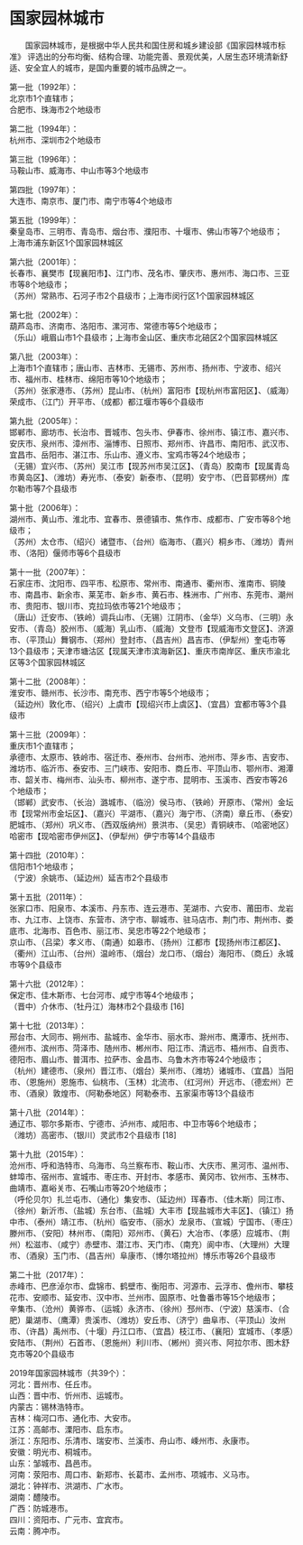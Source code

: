 # 国家园林城市  

&emsp;&emsp;国家园林城市，是根据中华人民共和国住房和城乡建设部《国家园林城市标准》 评选出的分布均衡、结构合理、功能完善、景观优美，人居生态环境清新舒适、安全宜人的城市，是国内重要的城市品牌之一。  

第一批（1992年）：  
北京市1个直辖市；  
合肥市、珠海市2个地级市  

第二批（1994年）：  
杭州市、深圳市2个地级市  

第三批（1996年）：  
马鞍山市、威海市、中山市等3个地级市  

第四批（1997年）：  
大连市、南京市、厦门市、南宁市等4个地级市  

第五批（1999年）：  
秦皇岛市、三明市、青岛市、烟台市、濮阳市、十堰市、佛山市等7个地级市；  
上海市浦东新区1个国家园林城区  

第六批（2001年）：  
长春市、襄樊市【现襄阳市】、江门市、茂名市、肇庆市、惠州市、海口市、三亚市等8个地级市；  
（苏州）常熟市、石河子市2个县级市；上海市闵行区1个国家园林城区  

第七批（2002年）：  
葫芦岛市、济南市、洛阳市、漯河市、常德市等5个地级市；  
（乐山）峨眉山市1个县级市；上海市金山区、重庆市北碚区2个国家园林城区  

第八批（2003年）：  
上海市1个直辖市；唐山市、吉林市、无锡市、苏州市、扬州市、宁波市、绍兴市、福州市、桂林市、绵阳市等10个地级市；  
（苏州）张家港市、（苏州）昆山市、（杭州）富阳市【现杭州市富阳区】、（威海）荣成市、（江门）开平市、（成都）都江堰市等6个县级市  

第九批（2005年）：  
邯郸市、廊坊市、长治市、晋城市、包头市、伊春市、徐州市、镇江市、嘉兴市、安庆市、泉州市、漳州市、淄博市、日照市、郑州市、许昌市、南阳市、武汉市、宜昌市、岳阳市、湛江市、乐山市、遵义市、宝鸡市等24个地级市；  
（无锡）宜兴市、（苏州）吴江市【现苏州市吴江区】、（青岛）胶南市【现属青岛市黄岛区】、（潍坊）寿光市、（泰安）新泰市、（昆明）安宁市、（巴音郭楞州）库尔勒市等7个县级市  

第十批（2006年）：  
湖州市、黄山市、淮北市、宜春市、景德镇市、焦作市、成都市、广安市等8个地级市；  
（苏州）太仓市、（绍兴）诸暨市、（台州）临海市、（嘉兴）桐乡市、（潍坊）青州市、（洛阳）偃师市等6个县级市  

第十一批（2007年）：  
石家庄市、沈阳市、四平市、松原市、常州市、南通市、衢州市、淮南市、铜陵市、南昌市、新余市、莱芜市、新乡市、黄石市、株洲市、广州市、东莞市、潮州市、贵阳市、银川市、克拉玛依市等21个地级市；  
（唐山）迁安市、（铁岭）调兵山市、（无锡）江阴市、（金华）义乌市、（三明）永安市、（青岛）胶州市、（威海）乳山市、（威海）文登市【现威海市文登区】、济源市、（平顶山）舞钢市、（郑州）登封市、（昌吉州）昌吉市、（伊犁州）奎屯市等13个县级市；天津市塘沽区【现属天津市滨海新区】、重庆市南岸区、重庆市渝北区等3个国家园林城区  

第十二批（2008年）：  
淮安市、赣州市、长沙市、南充市、西宁市等5个地级市；  
（延边州）敦化市、（绍兴）上虞市【现绍兴市上虞区】、（宜昌）宜都市等3个县级市  

第十三批（2009年）：  
重庆市1个直辖市；  
承德市、太原市、铁岭市、宿迁市、泰州市、台州市、池州市、萍乡市、吉安市、潍坊市、临沂市、泰安市、三门峡市、安阳市、商丘市、平顶山市、鄂州市、湘潭市、韶关市、梅州市、汕头市、柳州市、遂宁市、昆明市、玉溪市、西安市等26个地级市；  
（邯郸）武安市、（长治）潞城市、（临汾）侯马市、（铁岭）开原市、（常州）金坛市【现常州市金坛区】、（嘉兴）平湖市、（嘉兴）海宁市、（济南）章丘市、（泰安）肥城市、（郑州）巩义市、（西双版纳州）景洪市、（吴忠）青铜峡市、（哈密地区）哈密市【现哈密市伊州区】、（伊犁州）伊宁市等14个县级市  

第十四批（2010年）：  
信阳市1个地级市；  
（宁波）余姚市、（延边州）延吉市2个县级市  

第十五批（2011年）：  
张家口市、阳泉市、本溪市、丹东市、连云港市、芜湖市、六安市、莆田市、龙岩市、九江市、上饶市、东营市、济宁市、聊城市、驻马店市、荆门市、荆州市、娄底市、北海市、百色市、丽江市、吴忠市等22个地级市；  
京山市、（吕梁）孝义市、（南通）如皋市、（扬州）江都市【现扬州市江都区】、（衢州）江山市、（台州）温岭市、（烟台）龙口市、（烟台）海阳市、（商丘）永城市等9个县级市  

第十六批（2012年）：  
保定市、佳木斯市、七台河市、咸宁市等4个地级市；  
（晋中）介休市、（牡丹江）海林市2个县级市 [16]  

第十七批（2013年）：  
邢台市、大同市、朔州市、盐城市、金华市、丽水市、滁州市、鹰潭市、抚州市、德州市、滨州市、菏泽市、随州市、郴州市、阳江市、清远市、梧州市、自贡市、德阳市、眉山市、普洱市、拉萨市、金昌市、乌鲁木齐市等24个地级市；  
（杭州）建德市、（泉州）晋江市、（烟台）莱州市、（潍坊）诸城市、（宜昌）当阳市、（恩施州）恩施市、仙桃市、（玉林）北流市、（红河州）开远市、（德宏州）芒市、（酒泉）敦煌市、（阿勒泰地区）阿勒泰市、五家渠市等13个县级市  

第十八批（2014年）：  
通辽市、鄂尔多斯市、宁德市、泸州市、咸阳市、中卫市等6个地级市；  
（潍坊）高密市、（银川）灵武市2个县级市 [18]  

第十九批（2015年）：  
沧州市、呼和浩特市、乌海市、乌兰察布市、鞍山市、大庆市、黑河市、温州市、蚌埠市、宿州市、宣城市、枣庄市、开封市、孝感市、黄冈市、钦州市、玉林市、曲靖市、嘉峪关市、石嘴山市等20个地级市；  
（呼伦贝尔）扎兰屯市、（通化）集安市、（延边州）珲春市、（佳木斯）同江市、（徐州）新沂市、（盐城）东台市、（盐城）大丰市【现盐城市大丰区】、（镇江）扬中市、（泰州）靖江市、（杭州）临安市、（丽水）龙泉市、（宣城）宁国市、（枣庄）滕州市、（安阳）林州市、（南阳）邓州市、（黄石）大冶市、（孝感）应城市、（荆州）松滋市、（咸宁）赤壁市、潜江市、天门市、（南充）阆中市、（大理州）大理市、（酒泉）玉门市、（昌吉州）阜康市、（博尔塔拉州）博乐市等26个县级市  

第二十批（2017年）：  
赤峰市、巴彦淖尔市、盘锦市、鹤壁市、衡阳市、河源市、云浮市、儋州市、攀枝花市、安顺市、延安市、汉中市、兰州市、固原市、吐鲁番市等15个地级市；  
辛集市、（沧州）黄骅市、（运城）永济市、（徐州）邳州市、（宁波）慈溪市、（合肥）巢湖市、（鹰潭）贵溪市、（潍坊）安丘市、（济宁）曲阜市、（平顶山）汝州市、（许昌）禹州市、（十堰）丹江口市、（宜昌）枝江市、（襄阳）宜城市、（孝感）安陆市、（荆州）石首市、（恩施州）利川市、（郴州）资兴市、阿拉尔市、图木舒克市等20个县级市  

2019年国家园林城市（共39个）：  
河北：晋州市、任丘市。  
山西：晋中市、忻州市、运城市。  
内蒙古：锡林浩特市。  
吉林：梅河口市、通化市、大安市。  
江苏：高邮市、溧阳市、启东市。  
浙江：东阳市、乐清市、瑞安市、兰溪市、舟山市、嵊州市、永康市。  
安徽：明光市、桐城市。  
山东：邹城市、昌邑市。  
河南：荥阳市、周口市、新郑市、长葛市、孟州市、项城市、义马市。  
湖北：钟祥市、洪湖市、广水市。  
湖南：醴陵市。  
广西：防城港市。  
四川：资阳市、广元市、宜宾市。  
云南：腾冲市。  
<!-- Last processed: 2025-07-22 03:44:31 -->
